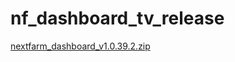 # nf_dashboard_tv_release
[nextfarm_dashboard_v1.0.39.2.zip](https://github.com/user-attachments/files/16697835/nextfarm_dashboard_v1.0.39.2.zip)
